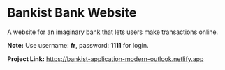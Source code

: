 # Bankist Bank Website


A website for an imaginary bank that lets users make transactions online.

**Note:** Use username: **fr**, password: **1111** for login.

**Project Link:** https://bankist-application-modern-outlook.netlify.app
